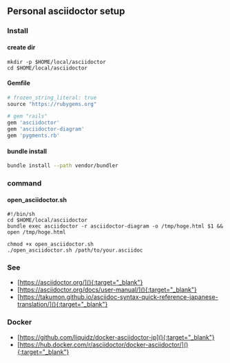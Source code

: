 ## Personal asciidoctor setup

### Install

#### create dir

```shell
mkdir -p $HOME/local/asciidoctor
cd $HOME/local/asciidoctor
```

#### Gemfile

```ruby
# frozen_string_literal: true
source "https://rubygems.org"

# gem "rails"
gem 'asciidoctor'
gem 'asciidoctor-diagram'
gem 'pygments.rb'
```

#### bundle install

```sh
bundle install --path vendor/bundler
```

### command

#### open_asciidoctor.sh

```shell
#!/bin/sh
cd $HOME/local/asciidoctor
bundle exec asciidoctor -r asciidoctor-diagram -o /tmp/hoge.html $1 && open /tmp/hoge.html
```

```shell
chmod +x open_asciidoctor.sh
./open_asciidoctor.sh /path/to/your.asciidoc
```

### See

+ [https://asciidoctor.org/](){:target="_blank"}
+ [https://asciidoctor.org/docs/user-manual/](){:target="_blank"}
+ [https://takumon.github.io/asciidoc-syntax-quick-reference-japanese-translation/](){:target="_blank"}


### Docker

+ [https://github.com/liquidz/docker-asciidoctor-jp](){:target="_blank"}
+ [https://hub.docker.com/r/asciidoctor/docker-asciidoctor/](){:target="_blank"}
